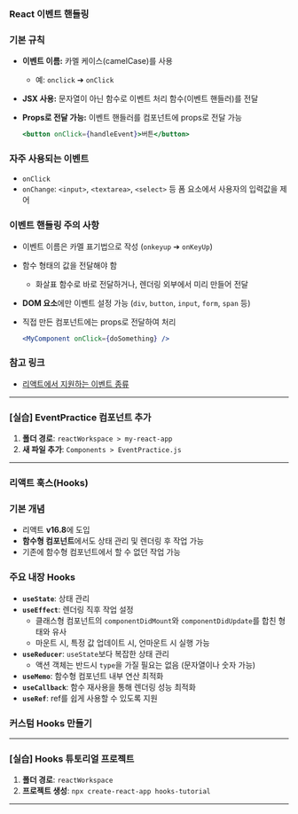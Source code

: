 ### **React 이벤트 핸들링**

### **기본 규칙**

- **이벤트 이름:** 카멜 케이스(camelCase)를 사용
    - 예: `onclick` ➔ `onClick`
- **JSX 사용:** 문자열이 아닌 함수로 이벤트 처리 함수(이벤트 핸들러)를 전달
- **Props로 전달 가능:** 이벤트 핸들러를 컴포넌트에 props로 전달 가능

    ```jsx
    <button onClick={handleEvent}>버튼</button>
    
    ```


### **자주 사용되는 이벤트**

- `onClick`
- `onChange`: `<input>`, `<textarea>`, `<select>` 등 폼 요소에서 사용자의 입력값을 제어

### **이벤트 핸들링 주의 사항**

- 이벤트 이름은 카멜 표기법으로 작성 (`onkeyup` ➔ `onKeyUp`)
- 함수 형태의 값을 전달해야 함
    - 화살표 함수로 바로 전달하거나, 렌더링 외부에서 미리 만들어 전달
- **DOM 요소**에만 이벤트 설정 가능 (`div`, `button`, `input`, `form`, `span` 등)
- 직접 만든 컴포넌트에는 props로 전달하여 처리

    ```jsx
    <MyComponent onClick={doSomething} />
    
    ```


### **참고 링크**

- [리액트에서 지원하는 이벤트 종류](https://developer.mozilla.org/en-US/docs/Web/Events)

---

### **[실습] EventPractice 컴포넌트 추가**

1. **폴더 경로**: `reactWorkspace > my-react-app`
2. **새 파일 추가**: `Components > EventPractice.js`

---

### **리액트 훅스(Hooks)**

### **기본 개념**

- 리액트 **v16.8**에 도입
- **함수형 컴포넌트**에서도 상태 관리 및 렌더링 후 작업 가능
- 기존에 함수형 컴포넌트에서 할 수 없던 작업 가능

### **주요 내장 Hooks**

- **`useState`**: 상태 관리
- **`useEffect`**: 렌더링 직후 작업 설정
    - 클래스형 컴포넌트의 `componentDidMount`와 `componentDidUpdate`를 합친 형태와 유사
    - 마운트 시, 특정 값 업데이트 시, 언마운트 시 실행 가능
- **`useReducer`**: `useState`보다 복잡한 상태 관리
    - 액션 객체는 반드시 `type`을 가질 필요는 없음 (문자열이나 숫자 가능)
- **`useMemo`**: 함수형 컴포넌트 내부 연산 최적화
- **`useCallback`**: 함수 재사용을 통해 렌더링 성능 최적화
- **`useRef`**: ref를 쉽게 사용할 수 있도록 지원

### **커스텀 Hooks 만들기**

---

### **[실습] Hooks 튜토리얼 프로젝트**

1. **폴더 경로**: `reactWorkspace`
2. **프로젝트 생성**: `npx create-react-app hooks-tutorial`

---